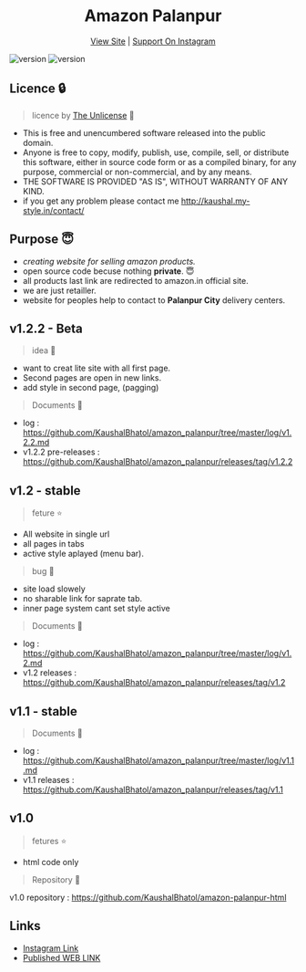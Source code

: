 <h1 align="center">Amazon Palanpur</h1> 
<p align="center"><a href="http://amazon-palanpur.ml" target="_blank">View Site</a> | <a href="http://instagram.com/amazon_palanpur/" target="_blank">Support On Instagram</a></p>

![version](https://img.shields.io/github/license/kaushalBhatol/amazon_palanpur)
![version](https://img.shields.io/badge/version-1.2-blue)


## Licence :lock:
> licence by [The Unlicense](https://github.com/KaushalBhatol/amazon_palanpur/blob/master/LICENSE) :key:

- This is free and unencumbered software released into the public domain.
- Anyone is free to copy, modify, publish, use, compile, sell, or distribute this software, either in source code form or as a compiled binary, for any purpose, commercial or non-commercial, and by any means.
- THE SOFTWARE IS PROVIDED "AS IS", WITHOUT WARRANTY OF ANY KIND.
 - if you get any problem please contact me http://kaushal.my-style.in/contact/

## Purpose :innocent:

 - *creating website for selling amazon products.*
 - open source code becuse nothing __private__. :innocent:
 - all products last link are redirected to amazon.in official site.
 - we are just retailler.
 - website for peoples help to contact to **Palanpur City** delivery centers.
 
## v1.2.2 - Beta
> idea :brain:
- want to creat lite site with all first page.
- Second pages are open in new links.
- add style in second page, (pagging)


> Documents :file_folder:
- log : https://github.com/KaushalBhatol/amazon_palanpur/tree/master/log/v1.2.2.md
- v1.2.2 pre-releases  : https://github.com/KaushalBhatol/amazon_palanpur/releases/tag/v1.2.2



## v1.2 - stable
> feture :star:
- All website in single url
- all pages in tabs
- active style aplayed (menu bar).

> bug :bug:
- site load slowely
- no sharable link for saprate tab.
- inner page system cant set style active

> Documents :file_folder:
- log : https://github.com/KaushalBhatol/amazon_palanpur/tree/master/log/v1.2.md
- v1.2 releases  : https://github.com/KaushalBhatol/amazon_palanpur/releases/tag/v1.2

## v1.1 - stable
> Documents :file_folder:
- log : https://github.com/KaushalBhatol/amazon_palanpur/tree/master/log/v1.1.md
- v1.1 releases  : https://github.com/KaushalBhatol/amazon_palanpur/releases/tag/v1.1



## v1.0

>fetures :star:
- html code only
> Repository :file_folder:

 v1.0 repository : https://github.com/KaushalBhatol/amazon-palanpur-html

## Links 

- [Instagram Link](http://instagram.com/amazon_palanpur/)
- [Published WEB LINK](http://amazon-palanpur.ml/)
